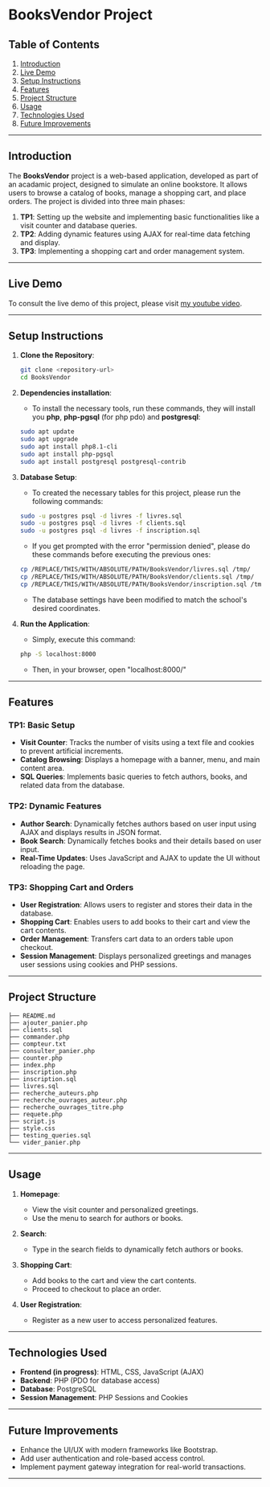 # BooksVendor Project  

## Table of Contents  
1. [Introduction](#introduction)  
2. [Live Demo](#live-demo)  
3. [Setup Instructions](#setup-instructions)  
4. [Features](#features) 
5. [Project Structure](#project-structure)  
6. [Usage](#usage)  
7. [Technologies Used](#technologies-used)  
8. [Future Improvements](#future-improvements)  

---

## Introduction  
The **BooksVendor** project is a web-based application, developed as part of an acadamic project, designed to simulate an online bookstore. It allows users to browse a catalog of books, manage a shopping cart, and place orders. The project is divided into three main phases:  

1. **TP1**: Setting up the website and implementing basic functionalities like a visit counter and database queries.  
2. **TP2**: Adding dynamic features using AJAX for real-time data fetching and display.  
3. **TP3**: Implementing a shopping cart and order management system.  

---


## Live Demo 

To consult the live demo of this project, please visit [my youtube video](https://openai.com).

---

## Setup Instructions  

1. **Clone the Repository**:  
    ```bash  
    git clone <repository-url>  
    cd BooksVendor  
    ```  

2. **Dependencies installation**: 
    - To install the necessary tools, run these commands, they will install you **php**, **php-pgsql** (for php pdo) and **postgresql**:
    ```bash
    sudo apt update
    sudo apt upgrade
    sudo apt install php8.1-cli
    sudo apt install php-pgsql
    sudo apt install postgresql postgresql-contrib
    ```

3. **Database Setup**:  
    - To created the necessary tables for this project, please run the following commands:
    ```bash
    sudo -u postgres psql -d livres -f livres.sql
    sudo -u postgres psql -d livres -f clients.sql
    sudo -u postgres psql -d livres -f inscription.sql
    ```
    - If you get prompted with the error "permission denied", please do these commands before executing the previous ones:
    ```bash
    cp /REPLACE/THIS/WITH/ABSOLUTE/PATH/BooksVendor/livres.sql /tmp/
    cp /REPLACE/THIS/WITH/ABSOLUTE/PATH/BooksVendor/clients.sql /tmp/
    cp /REPLACE/THIS/WITH/ABSOLUTE/PATH/BooksVendor/inscription.sql /tmp/
    ```
    - The database settings have been modified to match the school's desired coordinates.

4. **Run the Application**:  
    - Simply, execute this command:
    ```bash
    php -S localhost:8000
    ``` 
    - Then, in your browser, open "localhost:8000/"

---

## Features  

### TP1: Basic Setup  
- **Visit Counter**: Tracks the number of visits using a text file and cookies to prevent artificial increments.  
- **Catalog Browsing**: Displays a homepage with a banner, menu, and main content area.  
- **SQL Queries**: Implements basic queries to fetch authors, books, and related data from the database.  

### TP2: Dynamic Features  
- **Author Search**: Dynamically fetches authors based on user input using AJAX and displays results in JSON format.  
- **Book Search**: Dynamically fetches books and their details based on user input.  
- **Real-Time Updates**: Uses JavaScript and AJAX to update the UI without reloading the page.  

### TP3: Shopping Cart and Orders  
- **User Registration**: Allows users to register and stores their data in the database.  
- **Shopping Cart**: Enables users to add books to their cart and view the cart contents.  
- **Order Management**: Transfers cart data to an orders table upon checkout.  
- **Session Management**: Displays personalized greetings and manages user sessions using cookies and PHP sessions.  

---



## Project Structure  

```plaintext  
├── README.md
├── ajouter_panier.php
├── clients.sql
├── commander.php
├── compteur.txt
├── consulter_panier.php
├── counter.php
├── index.php
├── inscription.php
├── inscription.sql
├── livres.sql
├── recherche_auteurs.php
├── recherche_ouvrages_auteur.php
├── recherche_ouvrages_titre.php
├── requete.php
├── script.js
├── style.css
├── testing_queries.sql
└── vider_panier.php
```  

---

## Usage  

1. **Homepage**:  
    - View the visit counter and personalized greetings.  
    - Use the menu to search for authors or books.  

2. **Search**:  
    - Type in the search fields to dynamically fetch authors or books.  

3. **Shopping Cart**:  
    - Add books to the cart and view the cart contents.  
    - Proceed to checkout to place an order.  

4. **User Registration**:  
    - Register as a new user to access personalized features.  

---

## Technologies Used  

- **Frontend (in progress)**: HTML, CSS, JavaScript (AJAX)  
- **Backend**: PHP (PDO for database access)  
- **Database**: PostgreSQL  
- **Session Management**: PHP Sessions and Cookies  

---

## Future Improvements  

- Enhance the UI/UX with modern frameworks like Bootstrap.  
- Add user authentication and role-based access control.  
- Implement payment gateway integration for real-world transactions.

---  

